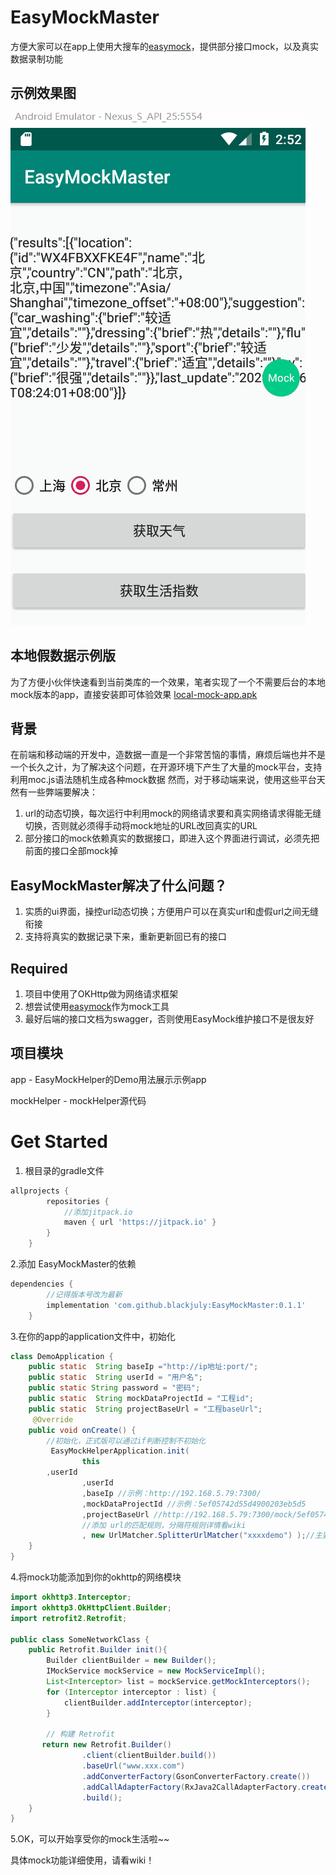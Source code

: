 # EasyMockMaster
方便大家可以在app上使用大搜车的[easymock](https://github.com/easy-mock/easy-mock/blob/dev/README.zh-CN.md)，提供部分接口mock，以及真实数据录制功能

## 示例效果图
![singlemock](singlemock.gif)

## 本地假数据示例版

为了方便小伙伴快速看到当前类库的一个效果，笔者实现了一个不需要后台的本地mock版本的app，直接安装即可体验效果
[local-mock-app.apk](https://raw.githubusercontent.com/blackjuly/EasyMockMaster/master/app-mock-debug.apk)

## 背景

在前端和移动端的开发中，造数据一直是一个非常苦恼的事情，麻烦后端也并不是一个长久之计，为了解决这个问题，在开源环境下产生了大量的mock平台，支持利用moc.js语法随机生成各种mock数据
然而，对于移动端来说，使用这些平台天然有一些弊端要解决：

1. url的动态切换，每次运行中利用mock的网络请求要和真实网络请求得能无缝切换，否则就必须得手动将mock地址的URL改回真实的URL
2. 部分接口的mock依赖真实的数据接口，即进入这个界面进行调试，必须先把前面的接口全部mock掉
##  EasyMockMaster解决了什么问题？
1. 实质的ui界面，操控url动态切换；方便用户可以在真实url和虚假url之间无缝衔接
2. 支持将真实的数据记录下来，重新更新回已有的接口

## Required

1. 项目中使用了OKHttp做为网络请求框架
2. 想尝试使用[easymock](https://github.com/easy-mock/easy-mock/blob/dev/README.zh-CN.md)作为mock工具
3. 最好后端的接口文档为swagger，否则使用EasyMock维护接口不是很友好

##  项目模块

app - EasyMockHelper的Demo用法展示示例app

mockHelper - mockHelper源代码

# Get Started

1. 根目录的gradle文件
```groovy
allprojects {
		repositories {
            //添加jitpack.io
			maven { url 'https://jitpack.io' }
		}
	}
```
2.添加 EasyMockMaster的依赖
```groovy
dependencies {
        //记得版本号改为最新 
	    implementation 'com.github.blackjuly:EasyMockMaster:0.1.1'
	}
```
3.在你的app的application文件中，初始化 

```java
class DemoApplication {
    public static  String baseIp ="http://ip地址:port/";
    public static  String userId = "用户名";
    public static String password = "密码";
    public static  String mockDataProjectId = "工程id";
    public static  String projectBaseUrl = "工程baseUrl";	
     @Override
    public void onCreate() {
        //初始化，正式版可以通过if判断控制不初始化
         EasyMockHelperApplication.init(
                this
		,userId
                ,userId
                ,baseIp //示例：http://192.168.5.79:7300/
                ,mockDataProjectId //示例：5ef05742d55d4900203eb5d5
                ,projectBaseUrl //http://192.168.5.79:7300/mock/5ef05742d55d4900203eb5d5/xxxxdemo
                //添加 url的匹配规则，分隔符规则详情看wiki
                , new UrlMatcher.SplitterUrlMatcher("xxxxdemo") );//主要就是上面工程url的最后一段
    }
}
```

4.将mock功能添加到你的okhttp的网络模块
```java
import okhttp3.Interceptor;
import okhttp3.OkHttpClient.Builder;
import retrofit2.Retrofit;

public class SomeNetworkClass {
    public Retrofit.Builder init(){
        Builder clientBuilder = new Builder();
        IMockService mockService = new MockServiceImpl();
        List<Interceptor> list = mockService.getMockInterceptors();
        for (Interceptor interceptor : list) {
            clientBuilder.addInterceptor(interceptor);
        }
        
        // 构建 Retrofit
       return new Retrofit.Builder()
                .client(clientBuilder.build())
                .baseUrl("www.xxx.com")
                .addConverterFactory(GsonConverterFactory.create())
                .addCallAdapterFactory(RxJava2CallAdapterFactory.create())
                .build();
    }
}    
```
5.OK，可以开始享受你的mock生活啦~~

具体mock功能详细使用，请看wiki！


